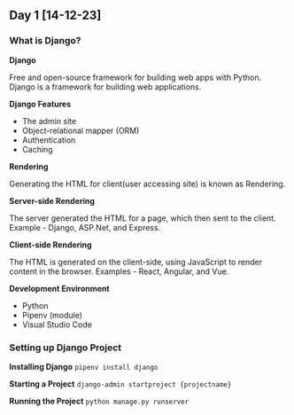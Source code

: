 ## Day 1 [14-12-23]

### What is Django?

**Django**

Free and open-source framework for building web apps with Python. Django is a framework for building web applications.

**Django Features**

- The admin site
- Object-relational mapper (ORM)
- Authentication
- Caching

**Rendering**

Generating the HTML for client(user accessing site) is known as Rendering.

**Server-side Rendering**

The server generated the HTML for a page, which then sent to the client. Example - Django, ASP.Net, and Express.

**Client-side Rendering**

The HTML is generated on the client-side, using JavaScript to render content in the browser. Examples - React, Angular, and Vue.

**Development Environment**

- Python
- Pipenv (module)
- Visual Studio Code

### Setting up Django Project

**Installing Django**
`pipenv install django`

**Starting a Project**
`django-admin startproject {projectname}`

**Running the Project**
`python manage.py runserver`

